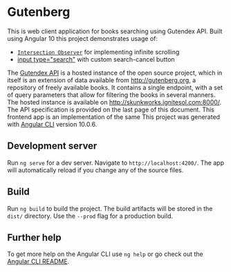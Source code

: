 # Gutenberg
This is web client application for books searching using Gutendex API. Built using Angular 10 this project demonstrates usage of:
- [`Intersection Observer`](https://developer.mozilla.org/en-US/docs/Web/API/Intersection_Observer_API) for implementing infinite scrolling
- [input type="search"](https://www.w3schools.com/tags/att_input_type_search.asp) with custom search-cancel button

The [Gutendex API](https://gutendex.com) is a hosted instance of the open source project, which in itself is an extension of data available from http://gutenberg.org, a repository of freely available books. It contains a single endpoint, with a set of query parameters that allow for filtering the books in several manners. The hosted instance is available on http://skunkworks.ignitesol.com:8000/. The API specification is provided on the last page of this document. This frontend app is an implementation of the same
This project was generated with [Angular CLI](https://github.com/angular/angular-cli) version 10.0.6.

## Development server

Run `ng serve` for a dev server. Navigate to `http://localhost:4200/`. The app will automatically reload if you change any of the source files.

## Build

Run `ng build` to build the project. The build artifacts will be stored in the `dist/` directory. Use the `--prod` flag for a production build.


## Further help

To get more help on the Angular CLI use `ng help` or go check out the [Angular CLI README](https://github.com/angular/angular-cli/blob/master/README.md).
